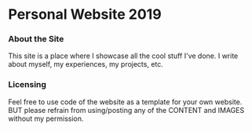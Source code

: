 # Personal Website 2019
### About the Site
This site is a place where I showcase all the cool stuff I've done. I write about myself, my experiences, my projects, etc.

### Licensing
Feel free to use code of the website as a template for your own website. BUT please refrain from using/posting any of the CONTENT and IMAGES without my permission.
